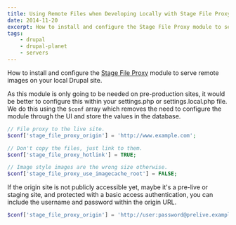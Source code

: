 ```yaml
---
title: Using Remote Files when Developing Locally with Stage File Proxy Module
date: 2014-11-20
excerpt: How to install and configure the Stage File Proxy module to serve remote images on your local Drupal site.
tags:
    - drupal
    - drupal-planet
    - servers
---
```


How to install and configure the
[Stage File Proxy](https://www.drupal.org/project/stage_file_proxy) module to
serve remote images on your local Drupal site.

As this module is only going to be needed on pre-production sites, it would be
better to configure this within your settings.php or settings.local.php file. We
do this using the `$conf` array which removes the need to configure the module
through the UI and store the values in the database.

```php
// File proxy to the live site.
$conf['stage_file_proxy_origin'] = 'http://www.example.com';

// Don't copy the files, just link to them.
$conf['stage_file_proxy_hotlink'] = TRUE;

// Image style images are the wrong size otherwise.
$conf['stage_file_proxy_use_imagecache_root'] = FALSE;
```

If the origin site is not publicly accessible yet, maybe it's a pre-live or
staging site, and protected with a basic access authentication, you can include
the username and password within the origin URL.

```php
$conf['stage_file_proxy_origin'] = 'http://user:password@prelive.example.com';
```
